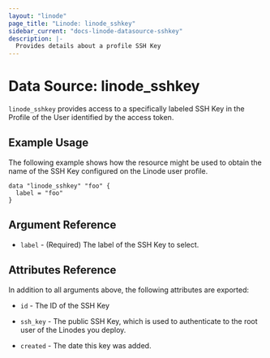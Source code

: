 ```yaml
---
layout: "linode"
page_title: "Linode: linode_sshkey"
sidebar_current: "docs-linode-datasource-sshkey"
description: |-
  Provides details about a profile SSH Key
---
```


# Data Source: linode_sshkey

`linode_sshkey` provides access to a specifically labeled SSH Key in the Profile of the User identified by the access token.

## Example Usage

The following example shows how the resource might be used to obtain
the name of the SSH Key configured on the Linode user profile.

```hcl
data "linode_sshkey" "foo" {
  label = "foo"
}
```

## Argument Reference

- `label` - (Required) The label of the SSH Key to select.

## Attributes Reference

In addition to all arguments above, the following attributes are exported:

- `id` - The ID of the SSH Key

- `ssh_key` - The public SSH Key, which is used to authenticate to the root user of the Linodes you deploy.

- `created` - The date this key was added.